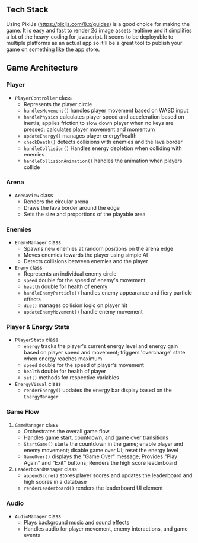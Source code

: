 ## Tech Stack
Using PixiJs (https://pixijs.com/8.x/guides) is a good choice for making the game. It is easy and fast to render 2d image assets realtime and it simplifies a lot of the heavy-coding for javascript. It seems to be deployable to multiple platforms as an actual app so it'll be a great tool to publish your game on something like the app store.

## Game Architecture
### Player
- `PlayerController` class
  - Represents the player circle
  - `handlesMovement()` handles player movement based on WASD input
  - `handlePhysics` calculates player speed and acceleration based on inertia; applies friction to slow down player when no keys are pressed; calculates player movement and momentum
  - `updateEnergy()` manages player energy/health
  - `checkDeath()` detects collisions with enemies and the lava border
  - `handleCollision()` Handles energy depletion when colliding with enemies
  - `handleCollisionAnimation()` handles the animation when players collide  

### Arena
- `ArenaView` class
  - Renders the circular arena
  - Draws the lava border around the edge
  - Sets the size and proportions of the playable area

### Enemies
- `EnemyManager` class
  - Spawns new enemies at random positions on the arena edge
  - Moves enemies towards the player using simple AI
  - Detects collisions between enemies and the player
- `Enemy` class
  - Represents an individual enemy circle
  - `speed` double for the speed of enemy's movement
  - `health` double for health of enemy
  - `handleEnemyParticle()` handles enemy appearance and fiery particle effects
  - `die()` manages collision logic on player hit
  - `updateEnemyMovement()` handle enemy movement 

### Player & Energy Stats
- `PlayerStats` class
  - `energy` tracks the player's current energy level and energy gain based on player speed and movement; triggers 'overcharge' state when energy reaches maximum
  - `speed` double for the speed of player's movement
  - `health` double for health of player
  - `set()` methods for respective variables
- `EnergyVisual` class
  - `renderEnergy()` updates the energy bar display based on the `EnergyManager`

### Game Flow
1. `GameManager` class
   - Orchestrates the overall game flow
   - Handles game start, countdown, and game over transitions
   - `StartGame()` starts the countdown in the game; enable player and enemy movement; disable game over UI; reset the energy level
   - `GameOver()` displays the "Game Over" message; Provides "Play Again" and "Exit" buttons; Renders the high score leaderboard
2. `LeaderboardManager` class
   - `appendScore()` stores player scores and updates the leaderboard and high scores in a database
   - `renderLeaderboard()` renders the leaderboard UI element 

### Audio
- `AudioManager` class
  - Plays background music and sound effects
  - Handles audio for player movement, enemy interactions, and game events
